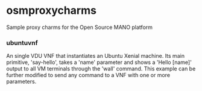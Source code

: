 # osmproxycharms
Sample proxy charms for the Open Source MANO platform

### ubuntuvnf
An single VDU VNF that instantiates an Ubuntu Xenial machine.  Its main primitive, 'say-hello', takes a 'name' parameter and shows a 'Hello [name]' output to all VM terminals through the 'wall' command.  This example can be further modified to send any command to a VNF with one or more parameters.
